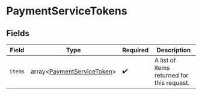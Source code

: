# PaymentServiceTokens


## Fields

| Field                                                  | Type                                                   | Required                                               | Description                                            |
| ------------------------------------------------------ | ------------------------------------------------------ | ------------------------------------------------------ | ------------------------------------------------------ |
| `items`                                                | array<[PaymentServiceToken](./PaymentServiceToken.md)> | :heavy_check_mark:                                     | A list of items returned for this request.             |